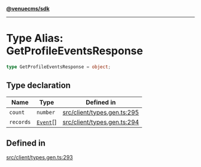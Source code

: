 [**@venuecms/sdk**](../Index.md)

***

# Type Alias: GetProfileEventsResponse

```ts
type GetProfileEventsResponse = object;
```

## Type declaration

| Name | Type | Defined in |
| ------ | ------ | ------ |
| `count` | `number` | [src/client/types.gen.ts:295](https://github.com/venuecms/sdk/blob/97b5dd87028768348fc162149733841fcbf81c7e/src/client/types.gen.ts#L295) |
| `records` | [`Event`](Event.md)[] | [src/client/types.gen.ts:294](https://github.com/venuecms/sdk/blob/97b5dd87028768348fc162149733841fcbf81c7e/src/client/types.gen.ts#L294) |

## Defined in

[src/client/types.gen.ts:293](https://github.com/venuecms/sdk/blob/97b5dd87028768348fc162149733841fcbf81c7e/src/client/types.gen.ts#L293)
